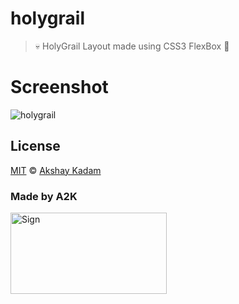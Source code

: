 # holygrail

> :skull: HolyGrail Layout made using CSS3 FlexBox :ghost:

# Screenshot

![holygrail](http://imgur.com/0aqmptL.png)

## License

[MIT](LICENSE.md) © [Akshay Kadam](https://github.com/deadcoder0904)

### Made by A2K

<img src="http://imgur.com/jfmA33n.png" alt="Sign" width=250 height=130 />
